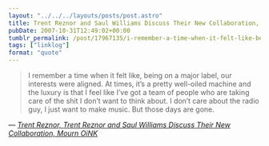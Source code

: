 ```yaml
---
layout: "../../../layouts/posts/post.astro"
title: Trent Reznor and Saul Williams Discuss Their New Collaboration, Mourn OiNK
pubDate: 2007-10-31T12:49:02+00:00
tumblr_permalink: /post/17967135/i-remember-a-time-when-it-felt-like-being-on-a
tags: ["linklog"]
format: "quote"
---
```


> I remember a time when it felt like, being on a major label, our interests were aligned. At times, it&rsquo;s a pretty well-oiled machine and the luxury is that I feel like I&rsquo;ve got a team of people who are taking care of the shit I don&rsquo;t want to think about. I don&rsquo;t care about the radio guy, I just want to make music. But those days are gone.

— <cite>[Trent Reznor, _Trent Reznor and Saul Williams Discuss Their New Collaboration, Mourn OiNK_](https://www.vulture.com/2007/10/trent_reznor_and_saul_williams.html)</cite>
